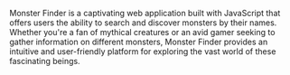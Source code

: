 Monster Finder is a captivating web application built with JavaScript that offers users the ability to search and discover monsters by their names. Whether you're a fan of mythical creatures or an avid gamer seeking to gather information on different monsters, Monster Finder provides an intuitive and user-friendly platform for exploring the vast world of these fascinating beings.

